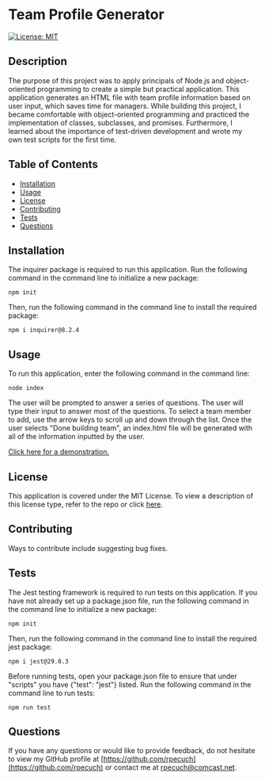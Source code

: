 # Team Profile Generator

  [![License: MIT](https://img.shields.io/badge/License-MIT-yellow.svg)](https://opensource.org/licenses/MIT)

  ## Description

The purpose of this project was to apply principals of Node.js and object-oriented programming to create a simple but practical application. This application generates an HTML file with team profile information based on user input, which saves time for managers. While building this project, I became comfortable with object-oriented programming and practiced the implementation of classes, subclasses, and promises. Furthermore, I learned about the importance of test-driven development and wrote my own test scripts for the first time.

  ## Table of Contents

  - [Installation](#installation)
  - [Usage](#usage)
  - [License](#license)
  - [Contributing](#contributing)
  - [Tests](#tests)
  - [Questions](#questions)

  ## Installation

  The inquirer package is required to run this application. Run the following command in the command line to initialize a new package:

  ~~~
  npm init
  ~~~
  
Then, run the following command in the command line to install the required package:
 
  ~~~
  npm i inquirer@8.2.4
  ~~~

  ## Usage

  To run this application, enter the following command in the command line:

  ~~~
  node index
  ~~~
  
The user will be prompted to answer a series of questions. The user will type their input to answer most of the questions. To select a team member to add, use the arrow keys to scroll up and down through the list. Once the user selects "Done building team", an index.html file will be generated with all of the information inputted by the user.

[Click here for a demonstration.](https://drive.google.com/file/d/1OhmAQSURsSdotSYU1-rq-opnfSQxTHix/view)

  ## License

  This application is covered under the MIT License.
  To view a description of this license type, refer to the repo or click [here](https://opensource.org/licenses/MIT).

  ## Contributing

  Ways to contribute include suggesting bug fixes.
  
  ## Tests

  The Jest testing framework is required to run tests on this application. If you have not already set up a package.json file, run the following command in the command line to initialize a new package:

  ~~~
  npm init
  ~~~

  Then, run the following command in the command line to install the required jest package:
 
  ~~~
  npm i jest@29.0.3
  ~~~

  Before running tests, open your package.json file to ensure that under "scripts" you have {"test": "jest"} listed. Run the following command in the command line to run tests:

  ~~~
  npm run test
  ~~~

  ## Questions

  If you have any questions or would like to provide feedback, do not hesitate to view my GitHub profile at [https://github.com/rpecuch](https://github.com/rpecuch) or contact me at rpecuch@comcast.net.